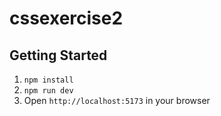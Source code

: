 # cssexercise2

## Getting Started

1. `npm install`
2. `npm run dev`
3. Open `http://localhost:5173` in your browser
